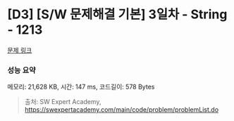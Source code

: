 # [D3] [S/W 문제해결 기본] 3일차 - String - 1213 

[문제 링크](https://swexpertacademy.com/main/code/problem/problemDetail.do?contestProbId=AV14P0c6AAUCFAYi) 

### 성능 요약

메모리: 21,628 KB, 시간: 147 ms, 코드길이: 578 Bytes



> 출처: SW Expert Academy, https://swexpertacademy.com/main/code/problem/problemList.do